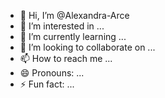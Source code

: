- 👋 Hi, I’m @Alexandra-Arce
- 👀 I’m interested in ...
- 🌱 I’m currently learning ...
- 💞️ I’m looking to collaborate on ...
- 📫 How to reach me ...
- 😄 Pronouns: ...
- ⚡ Fun fact: ...

<!---
Alexandra-Arce/Alexandra-Arce is a ✨ special ✨ repository because its `README.md` (this file) appears on your GitHub profile.
You can click the Preview link to take a look at your changes.
--->
